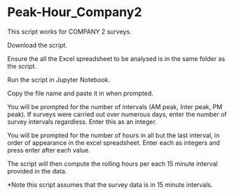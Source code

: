 # Peak-Hour_Company2

This script works for COMPANY 2 surveys.

Download the script.

Ensure the all the Excel spreadsheet to be analysed is in the same folder as the script.

Run the script in Jupyter Notebook.

Copy the file name and paste it in when prompted.

You will be prompted for the number of intervals (AM peak, Inter peak, PM peak). If surveys were carried out over numerous days, enter the number of survey intervals regardless. Enter this as an integer.

You will be prompted for the number of hours in all but the last interval, in order of appearance in the excel spreadsheet. Enter each as integers and press enter after each value.

The script will then compute the rolling hours per each 15 minute interval provided in the data. 

*Note this script assumes that the survey data is in 15 minute intervals.
